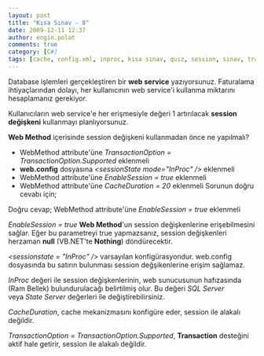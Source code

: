 ```yaml
---
layout: post
title: "Kısa Sınav - 8"
date: 2009-12-11 12:37
author: engin.polat
comments: true
category: [C#]
tags: [cache, config.xml, inproc, kisa sinav, quiz, session, sinav, transaction, web method, web service]
---
```

Database işlemleri gerçekleştiren bir **web service** yazıyorsunuz. Faturalama ihtiyaçlarından dolayı, her kullanıcının web service'i kullanma miktarını hesaplamanız gerekiyor.

Kullanıcıların web service'e her erişmesiyle değeri 1 artırılacak **session değişkeni** kullanmayı planlıyorsunuz.

**Web Method** içerisinde session değişkeni kullanmadan önce ne yapılmalı?


*   WebMethod attribute'üne *TransactionOption = TransactionOption.Supported* eklenmeli
*   **web.config** dosyasına *&lt;sessionState mode="InProc" /&gt;* eklenmeli
*   WebMethod attribute'üne *EnableSession = true* eklenmeli
*   WebMethod attribute'üne *CacheDuration = 20* eklenmeli
Sorunun doğru cevabı için; <!--more-->

Doğru cevap; WebMethod attribute'üne *EnableSession = true* eklenmeli

*EnableSession = true* **Web Method**'un session değişkenlerine erişebilmesini sağlar. Eğer bu parametreyi true yapmazsanız, session değişkenleri herzaman **null** (VB.NET'te **Nothing**) döndürecektir.

*&lt;sessionstate = "InProc" /&gt;* varsayılan konfigürasyondur. web.config dosyasında bu satırın bulunması session değşikenlerine erişim sağlamaz.

*InProc* değeri ile session değişkenlerinin, web sunucusunun hafızasında (Ram Bellek) bulundurulacağı belirtilmiş olur. Bu değeri *SQL Server* veya *State Server* değerleri ile değiştirebilirsiniz.

*CacheDuration*, cache mekanizmasını konfigüre eder, session ile alakalı değildir.

*TransactionOption = TransactionOption.Supported*, **Transaction** desteğini aktif hale getirir, session ile alakalı değildir.

